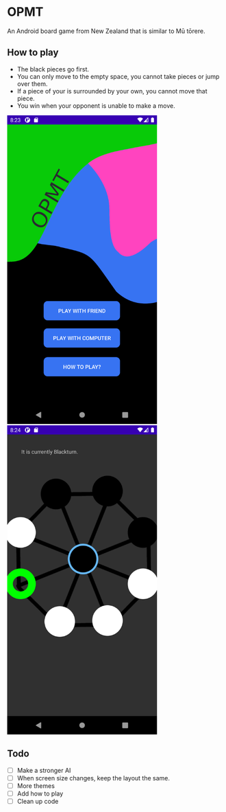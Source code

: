 # OPMT
An Android board game from New Zealand that is similar to Mū tōrere.

## How to play
  * The black pieces go first.
  * You can only move to the empty space, you cannot take pieces or jump over them.
  * If a piece of your is surrounded by your own, you cannot move that piece.
  * You win when your opponent is unable to make a move. 
<img src="optmScreenshots/mainMenu.png" width="350px" alt="OPTM Main Menu">
<img src="optmScreenshots/game.png" width="350px" alt="OPTM Game">

## Todo
 - [ ] Make a stronger AI
 - [ ] When screen size changes, keep the layout the same.  
 - [ ] More themes
 - [ ] Add how to play
 - [ ] Clean up code